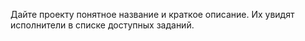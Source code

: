 Дайте проекту понятное название и краткое описание. Их увидят исполнители в списке доступных заданий.